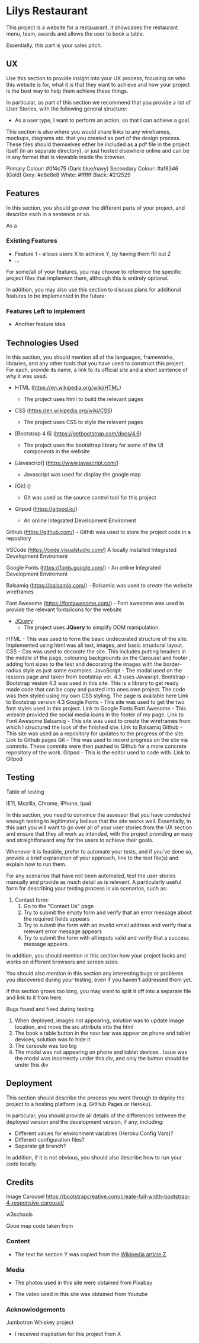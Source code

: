 # Lilys Restaurant

This project is a website for a restauarant, it showcases the restaurant menu, team, awards and allows the user to book a table.

Essentially, this part is your sales pitch.
 
## UX
 
Use this section to provide insight into your UX process, focusing on who this website is for, what it is that they want to achieve and how your project is the best way to help them achieve these things.

In particular, as part of this section we recommend that you provide a list of User Stories, with the following general structure:
- As a user type, I want to perform an action, so that I can achieve a goal.

This section is also where you would share links to any wireframes, mockups, diagrams etc. that you created as part of the design process. These files should themselves either be included as a pdf file in the project itself (in an separate directory), or just hosted elsewhere online and can be in any format that is viewable inside the browser.

Primary Colour: #0f4c75 (Dark blue/navy)
Secondary Colour: #af8346 (Gold)
Grey: #e8e8e8
White: #ffffff
Black: #212529


## Features

In this section, you should go over the different parts of your project, and describe each in a sentence or so.

As a 
 
### Existing Features
- Feature 1 - allows users X to achieve Y, by having them fill out Z
- ...

For some/all of your features, you may choose to reference the specific project files that implement them, although this is entirely optional.

In addition, you may also use this section to discuss plans for additional features to be implemented in the future:

### Features Left to Implement
- Another feature idea

## Technologies Used

In this section, you should mention all of the languages, frameworks, libraries, and any other tools that you have used to construct this project. For each, provide its name, a link to its official site and a short sentence of why it was used.

- HTML (https://en.wikipedia.org/wiki/HTML)
    - The project uses html to build the relevant pages

- CSS (https://en.wikipedia.org/wiki/CSS)
    - The project uses CSS to style the relevant pages

- [Bootstrap 4.6] (https://getbootstrap.com/docs/4.6)
    - The project uses the bootsttrap library for some of the UI components in the website

- [Javascript] (https://www.javascript.com/)
    - Javascript was used for display the google map

- [Git] ()
    - Git was used as the source control tool for this project

- Gitpod (https://gitpod.io/)
    - An online Integrated Development Enviroment

Github (https://github.com/)
    - Githib was used to store the project code in a repository

VSCode (https://code.visualstudio.com/)
    A locally installed Integrated Development Enviroment

Google Fonts (https://fonts.google.com/)
    - An online Integrated Development Enviroment

Balsamiq (https://balsamiq.com/)
    - Balsamiq was used to create the website wireframes

Font Awesome (https://fontawesome.com/)
    - Font awesome was used to provide the relevant fonts/icons for the website

- [JQuery](https://jquery.com)
    - The project uses **JQuery** to simplify DOM manipulation.


HTML - This was used to form the basic undecorated structure of the site. Implemented using html was all text, images, and basic structural layout.
CSS - Css was used to decorate the site. This includes putting headers in the middle of the page, colouring backgrounds on the Carousel and footer , adding font sizes to the text and decorating the images with the border-radius style as just some examples.
JavaScript - The modal used on the lessons page and taken from bootstrap ver. 4.3 uses Javasript.
Bootstrap - Bootstrap vesion 4.3 was used in this site. This is a library to get ready made code that can be copy and pasted into ones own project. The code was then styled using my own CSS styling. The page is available here Link to Bootstrap version 4.3
Google Fonts - This site was used to get the two font styles used in this project. Link to Google Fonts
Font Awesome - This website provided the social media icons in the footer of my page. Link to Font Awesome
Balsamiq - This site was used to create the wireframes from which I structured the look of the finished site. Link to Balsamiq
Github - This site was used as a repository for updates to the progress of the site. Link to Github pages
Git - This was used to record progress on the site via commits. These commits were then pushed to Github for a more concrete repository of the work.
Gitpod - This is the editor used to code with. Link to Gitpod


## Testing

Table of testing

IE11, Mozilla, Chrome, IPhone, Ipad

In this section, you need to convince the assessor that you have conducted enough testing to legitimately believe that the site works well. Essentially, in this part you will want to go over all of your user stories from the UX section and ensure that they all work as intended, with the project providing an easy and straightforward way for the users to achieve their goals.

Whenever it is feasible, prefer to automate your tests, and if you've done so, provide a brief explanation of your approach, link to the test file(s) and explain how to run them.

For any scenarios that have not been automated, test the user stories manually and provide as much detail as is relevant. A particularly useful form for describing your testing process is via scenarios, such as:

1. Contact form:
    1. Go to the "Contact Us" page
    2. Try to submit the empty form and verify that an error message about the required fields appears
    3. Try to submit the form with an invalid email address and verify that a relevant error message appears
    4. Try to submit the form with all inputs valid and verify that a success message appears.

In addition, you should mention in this section how your project looks and works on different browsers and screen sizes.

You should also mention in this section any interesting bugs or problems you discovered during your testing, even if you haven't addressed them yet.

If this section grows too long, you may want to split it off into a separate file and link to it from here.

Bugs found and fixed during testing

1. When deployed, images not appearing, solution was to update image location, and move the src attribute into the html
2. The book a table button in the navr bar was appear on phone and tablet devices, solution was to hide it
3. The carsoule was too big
4. The modal was not appearing on phone and tablet devices . Issue was the modal was incorrectly under this div, and only the button should be under this div <div class="d-none d-lg-block d-xl-block">

## Deployment

This section should describe the process you went through to deploy the project to a hosting platform (e.g. GitHub Pages or Heroku).

In particular, you should provide all details of the differences between the deployed version and the development version, if any, including:
- Different values for environment variables (Heroku Config Vars)?
- Different configuration files?
- Separate git branch?

In addition, if it is not obvious, you should also describe how to run your code locally.


## Credits
Image Carousel
https://bootstrapcreative.com/create-full-width-bootstrap-4-responsive-carousel/

w3schools

Gooe map code taken from 

### Content
- The text for section Y was copied from the [Wikipedia article Z](https://en.wikipedia.org/wiki/Z)

### Media
- The photos used in this site were obtained from Pixabay

- The video used in this site was obtained from Youtube

### Acknowledgements

Jumbotron
Whiskey project


- I received inspiration for this project from X